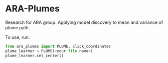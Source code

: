# ARA-Plumes
Research for ARA group. Applying model discovery to mean and variance of plume path.

To use, run:

```python
from ara_plumes import PLUME, click_coordinates
plume_learner = PLUME(<your file name>)
plume_learner.set_center()
```
